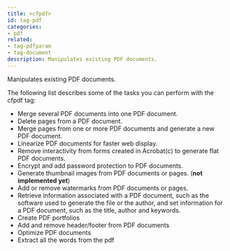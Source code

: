 ```yaml
---
title: <cfpdf>
id: tag-pdf
categories:
- pdf
related:
- tag-pdfparam
- tag-document
description: Manipulates existing PDF documents.
---
```


Manipulates existing PDF documents.

The following list describes some of the tasks you can perform with the cfpdf tag:

- Merge several PDF documents into one PDF document.
- Delete pages from a PDF document.
- Merge pages from one or more PDF documents and generate a new PDF document.
- Linearize PDF documents for faster web display.
- Remove interactivity from forms created in Acrobat(c) to generate flat PDF documents.
- Encrypt and add password protection to PDF documents.
- Generate thumbnail images from PDF documents or pages. (**not implemented yet**)
- Add or remove watermarks from PDF documents or pages.
- Retrieve information associated with a PDF document, such as the software used to generate the file or the author, and set information for a PDF document, such as the title, author and keywords.
- Create PDF portfolios
- Add and remove header/footer from PDF documents
- Optimize PDF documents
- Extract all the words from the pdf
